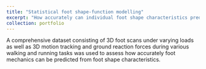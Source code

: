 ```yaml
---
title: "Statistical foot shape-function modelling"
excerpt: "How accurately can individual foot shape characteristics predict foot mechanics during walking and running? <br/><img src='/images/sfm_cover.png'>"
collection: portfolio
---
```


A comprehensive dataset consisting of 3D foot scans under varying loads as well as 3D motion tracking and ground reaction forces during various walking and running tasks was used to assess how accurately foot mechanics can be predicted from foot shape characteristics.
